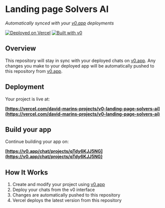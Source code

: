 # Landing page Solvers AI

*Automatically synced with your [v0.app](https://v0.app) deployments*

[![Deployed on Vercel](https://img.shields.io/badge/Deployed%20on-Vercel-black?style=for-the-badge&logo=vercel)](https://vercel.com/david-marins-projects/v0-landing-page-solvers-ai)
[![Built with v0](https://img.shields.io/badge/Built%20with-v0.app-black?style=for-the-badge)](https://v0.app/chat/projects/qTdy6KJJ5NG)

## Overview

This repository will stay in sync with your deployed chats on [v0.app](https://v0.app).
Any changes you make to your deployed app will be automatically pushed to this repository from [v0.app](https://v0.app).

## Deployment

Your project is live at:

**[https://vercel.com/david-marins-projects/v0-landing-page-solvers-ai](https://vercel.com/david-marins-projects/v0-landing-page-solvers-ai)**

## Build your app

Continue building your app on:

**[https://v0.app/chat/projects/qTdy6KJJ5NG](https://v0.app/chat/projects/qTdy6KJJ5NG)**

## How It Works

1. Create and modify your project using [v0.app](https://v0.app)
2. Deploy your chats from the v0 interface
3. Changes are automatically pushed to this repository
4. Vercel deploys the latest version from this repository
